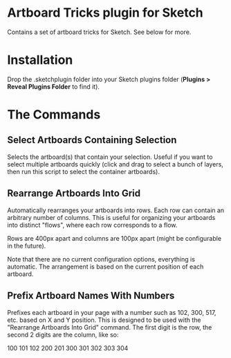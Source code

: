 # Artboard Tricks plugin for Sketch

Contains a set of artboard tricks for Sketch. See below for more.

# Installation

Drop the .sketchplugin folder into your Sketch plugins folder (**Plugins > Reveal Plugins Folder** to find it).

# The Commands

## Select Artboards Containing Selection

Selects the artboard(s) that contain your selection. Useful if you want to select multiple artboards quickly
(click and drag to select a bunch of layers, then run this script to select the container artboards).

## Rearrange Artboards Into Grid

Automatically rearranges your artboards into rows. Each row can contain an arbitrary number of columns.
This is useful for organizing your artboards into distinct "flows", where each row corresponds to a flow.

Rows are 400px apart and columns are 100px apart (might be configurable in the future).

Note that there are no current configuration options, everything is automatic. The arrangement is based on
the current position of each artboard.

## Prefix Artboard Names With Numbers

Prefixes each artboard in your page with a number such as 102, 300, 517, etc. based on X and Y position.
This is designed to be used with the "Rearrange Artboards Into Grid" command. The first digit is the row,
the second 2 digits are the column, like so:

100 101 102
200 201
300 301 302 303 304
